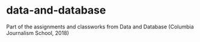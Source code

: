 # data-and-database
Part of the assignments and classworks from Data and Database (Columbia Journalism School, 2018)
